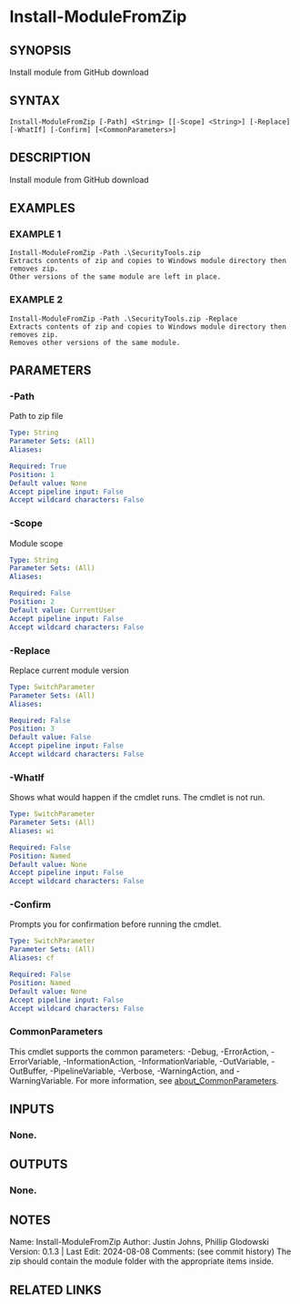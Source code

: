 # Install-ModuleFromZip

## SYNOPSIS
Install module from GitHub download

## SYNTAX

```
Install-ModuleFromZip [-Path] <String> [[-Scope] <String>] [-Replace] [-WhatIf] [-Confirm] [<CommonParameters>]
```

## DESCRIPTION
Install module from GitHub download

## EXAMPLES

### EXAMPLE 1
```
Install-ModuleFromZip -Path .\SecurityTools.zip
Extracts contents of zip and copies to Windows module directory then removes zip.
Other versions of the same module are left in place.
```

### EXAMPLE 2
```
Install-ModuleFromZip -Path .\SecurityTools.zip -Replace
Extracts contents of zip and copies to Windows module directory then removes zip.
Removes other versions of the same module.
```

## PARAMETERS

### -Path
Path to zip file

```yaml
Type: String
Parameter Sets: (All)
Aliases:

Required: True
Position: 1
Default value: None
Accept pipeline input: False
Accept wildcard characters: False
```

### -Scope
Module scope

```yaml
Type: String
Parameter Sets: (All)
Aliases:

Required: False
Position: 2
Default value: CurrentUser
Accept pipeline input: False
Accept wildcard characters: False
```

### -Replace
Replace current module version

```yaml
Type: SwitchParameter
Parameter Sets: (All)
Aliases:

Required: False
Position: 3
Default value: False
Accept pipeline input: False
Accept wildcard characters: False
```

### -WhatIf
Shows what would happen if the cmdlet runs.
The cmdlet is not run.

```yaml
Type: SwitchParameter
Parameter Sets: (All)
Aliases: wi

Required: False
Position: Named
Default value: None
Accept pipeline input: False
Accept wildcard characters: False
```

### -Confirm
Prompts you for confirmation before running the cmdlet.

```yaml
Type: SwitchParameter
Parameter Sets: (All)
Aliases: cf

Required: False
Position: Named
Default value: None
Accept pipeline input: False
Accept wildcard characters: False
```

### CommonParameters
This cmdlet supports the common parameters: -Debug, -ErrorAction, -ErrorVariable, -InformationAction, -InformationVariable, -OutVariable, -OutBuffer, -PipelineVariable, -Verbose, -WarningAction, and -WarningVariable. For more information, see [about_CommonParameters](http://go.microsoft.com/fwlink/?LinkID=113216).

## INPUTS

### None.
## OUTPUTS

### None.
## NOTES
Name:     Install-ModuleFromZip
Author:   Justin Johns, Phillip Glodowski
Version:  0.1.3 | Last Edit: 2024-08-08
Comments: (see commit history)
The zip should contain the module folder with the appropriate items inside.

## RELATED LINKS
